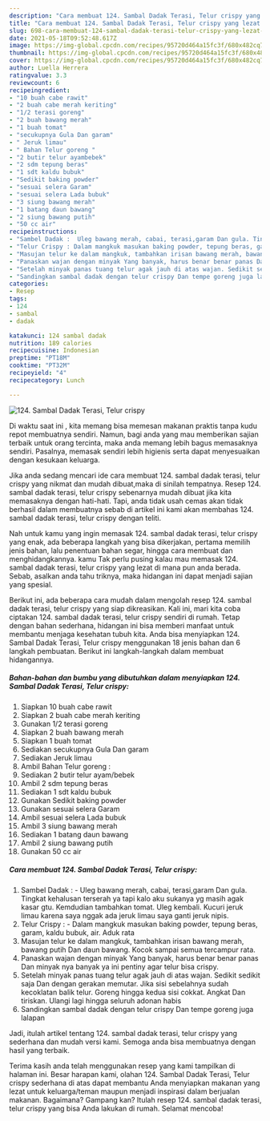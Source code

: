 ```yaml
---
description: "Cara membuat 124. Sambal Dadak Terasi, Telur crispy yang lezat dan Mudah Dibuat"
title: "Cara membuat 124. Sambal Dadak Terasi, Telur crispy yang lezat dan Mudah Dibuat"
slug: 698-cara-membuat-124-sambal-dadak-terasi-telur-crispy-yang-lezat-dan-mudah-dibuat
date: 2021-05-18T09:52:48.617Z
image: https://img-global.cpcdn.com/recipes/95720d464a15fc3f/680x482cq70/124-sambal-dadak-terasi-telur-crispy-foto-resep-utama.jpg
thumbnail: https://img-global.cpcdn.com/recipes/95720d464a15fc3f/680x482cq70/124-sambal-dadak-terasi-telur-crispy-foto-resep-utama.jpg
cover: https://img-global.cpcdn.com/recipes/95720d464a15fc3f/680x482cq70/124-sambal-dadak-terasi-telur-crispy-foto-resep-utama.jpg
author: Luella Herrera
ratingvalue: 3.3
reviewcount: 6
recipeingredient:
- "10 buah cabe rawit"
- "2 buah cabe merah keriting"
- "1/2 terasi goreng"
- "2 buah bawang merah"
- "1 buah tomat"
- "secukupnya Gula Dan garam"
- " Jeruk limau"
- " Bahan Telur goreng "
- "2 butir telur ayambebek"
- "2 sdm tepung beras"
- "1 sdt kaldu bubuk"
- "Sedikit baking powder"
- "sesuai selera Garam"
- "sesuai selera Lada bubuk"
- "3 siung bawang merah"
- "1 batang daun bawang"
- "2 siung bawang putih"
- "50 cc air"
recipeinstructions:
- "Sambel Dadak :  Uleg bawang merah, cabai, terasi,garam Dan gula. Tingkat kehalusan terserah ya tapi kalo aku sukanya yg masih agak kasar gtu. Kemdudian tambahkan tomat. Uleg kembali. Kucuri jeruk limau karena saya nggak ada jeruk limau saya ganti jeruk nipis."
- "Telur Crispy : Dalam mangkuk masukan baking powder, tepung beras, garam, kaldu bubuk, air. Aduk rata"
- "Masujan telur ke dalam mangkuk, tambahkan irisan bawang merah, bawang putih Dan daun bawang. Kocok sampai semua tercampur rata."
- "Panaskan wajan dengan minyak Yang banyak, harus benar benar panas Dan minyak nya banyak ya ini pentiny agar telur bisa crispy."
- "Setelah minyak panas tuang telur agak jauh di atas wajan. Sedikit sedikit saja Dan dengan gerakan memutar. Jika sisi sebelahnya sudah kecoklatan balik telur. Goreng hingga kedua sisi cokkat. Angkat Dan tiriskan. Ulangi lagi hingga seluruh adonan habis"
- "Sandingkan sambal dadak dengan telur crispy Dan tempe goreng juga lalapan"
categories:
- Resep
tags:
- 124
- sambal
- dadak

katakunci: 124 sambal dadak 
nutrition: 189 calories
recipecuisine: Indonesian
preptime: "PT18M"
cooktime: "PT32M"
recipeyield: "4"
recipecategory: Lunch

---
```



![124. Sambal Dadak Terasi, Telur crispy](https://img-global.cpcdn.com/recipes/95720d464a15fc3f/680x482cq70/124-sambal-dadak-terasi-telur-crispy-foto-resep-utama.jpg)

Di waktu  saat ini , kita memang bisa memesan makanan praktis tanpa kudu repot membuatnya sendiri. Namun, bagi anda yang mau memberikan sajian terbaik untuk orang tercinta, maka anda memang lebih bagus memasaknya sendiri. Pasalnya, memasak sendiri lebih higienis serta dapat menyesuaikan dengan kesukaan keluarga.

Jika anda sedang mencari ide cara membuat 124. sambal dadak terasi, telur crispy yang nikmat dan mudah dibuat,maka di sinilah tempatnya. Resep 124. sambal dadak terasi, telur crispy  sebenarnya mudah dibuat jika kita memasaknya dengan hati-hati. Tapi, anda tidak usah cemas akan tidak berhasil dalam membuatnya 
sebab di artikel ini kami akan membahas 124. sambal dadak terasi, telur crispy dengan teliti.  



Nah untuk kamu yang ingin memasak 124. sambal dadak terasi, telur crispy yang enak, ada beberapa langkah yang bisa dikerjakan, pertama memilih jenis bahan, lalu penentuan bahan segar, hingga cara membuat dan menghidangkannya. kamu Tak perlu pusing kalau mau memasak 124. sambal dadak terasi, telur crispy yang lezat di mana pun anda berada. Sebab, asalkan anda  tahu triknya, maka hidangan ini dapat menjadi sajian yang spesial.

Berikut ini, ada beberapa cara mudah dalam mengolah resep 124. sambal dadak terasi, telur crispy yang siap dikreasikan. Kali ini, mari kita coba ciptakan 124. sambal dadak terasi, telur crispy sendiri di rumah. Tetap dengan bahan sederhana, hidangan ini bisa memberi manfaat untuk membantu menjaga kesehatan tubuh kita. Anda bisa menyiapkan 124. Sambal Dadak Terasi, Telur crispy menggunakan 18 jenis bahan dan 6 langkah pembuatan. Berikut ini langkah-langkah dalam membuat hidangannya.

<!--inarticleads1-->

##### Bahan-bahan dan bumbu yang dibutuhkan dalam menyiapkan 124. Sambal Dadak Terasi, Telur crispy:

1. Siapkan 10 buah cabe rawit
1. Siapkan 2 buah cabe merah keriting
1. Gunakan 1/2 terasi goreng
1. Siapkan 2 buah bawang merah
1. Siapkan 1 buah tomat
1. Sediakan secukupnya Gula Dan garam
1. Sediakan  Jeruk limau
1. Ambil  Bahan Telur goreng :
1. Sediakan 2 butir telur ayam/bebek
1. Ambil 2 sdm tepung beras
1. Sediakan 1 sdt kaldu bubuk
1. Gunakan Sedikit baking powder
1. Gunakan sesuai selera Garam
1. Ambil sesuai selera Lada bubuk
1. Ambil 3 siung bawang merah
1. Sediakan 1 batang daun bawang
1. Ambil 2 siung bawang putih
1. Gunakan 50 cc air




<!--inarticleads2-->

##### Cara membuat 124. Sambal Dadak Terasi, Telur crispy:

1. Sambel Dadak :  - Uleg bawang merah, cabai, terasi,garam Dan gula. Tingkat kehalusan terserah ya tapi kalo aku sukanya yg masih agak kasar gtu. Kemdudian tambahkan tomat. Uleg kembali. Kucuri jeruk limau karena saya nggak ada jeruk limau saya ganti jeruk nipis.
1. Telur Crispy : - Dalam mangkuk masukan baking powder, tepung beras, garam, kaldu bubuk, air. Aduk rata
1. Masujan telur ke dalam mangkuk, tambahkan irisan bawang merah, bawang putih Dan daun bawang. Kocok sampai semua tercampur rata.
1. Panaskan wajan dengan minyak Yang banyak, harus benar benar panas Dan minyak nya banyak ya ini pentiny agar telur bisa crispy.
1. Setelah minyak panas tuang telur agak jauh di atas wajan. Sedikit sedikit saja Dan dengan gerakan memutar. Jika sisi sebelahnya sudah kecoklatan balik telur. Goreng hingga kedua sisi cokkat. Angkat Dan tiriskan. Ulangi lagi hingga seluruh adonan habis
1. Sandingkan sambal dadak dengan telur crispy Dan tempe goreng juga lalapan




Jadi, itulah artikel tentang  124. sambal dadak terasi, telur crispy  yang sederhana dan mudah versi kami. Semoga anda bisa membuatnya dengan hasil yang terbaik. 

Terima kasih anda telah menggunakan resep yang kami tampilkan di halaman ini. Besar harapan kami, olahan  124. Sambal Dadak Terasi, Telur crispy sederhana di atas dapat membantu Anda menyiapkan makanan yang lezat untuk keluarga/teman maupun menjadi inspirasi dalam berjualan makanan. Bagaimana? Gampang kan? Itulah resep 124. sambal dadak terasi, telur crispy yang bisa Anda lakukan di rumah. Selamat mencoba!

